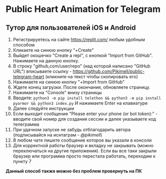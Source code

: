# Public Heart Animation for Telegram

## Тутор для пользователей iOS и Android

1. Регистрируетесь на сайте https://replit.com/ любым удобным способом
2. Кликаете на синюю кнопку "+Create"
3. Выйдет окошечко "Create a repl", с кнопкой "Import from GitHub". Нажимаете на данную кнопку. 
4. В строку "github,com/user/repo" (над которой написано "GitHub URL") вписываете ссылку - https://github.com/Pikimell/public-telegram-heart (кликните на текст чтобы скопировать его)
5. Нажимаете на синюю кнопку "+Import from GitHub"
6. Ждете конец загрузки. После окончания, обновляете страницу. 
7. Нажимаете на "Console" внизу страницы
8. Вводите:
`python3 -m pip install telethon && python3 -m pip install pyarmor && python3 index.py`  И нажимаете Enter на клавиатуре
9. Далее следуйте инструкции
10. Если выходит сообщение "Please enter your phone (or bot token):" - вводите свой номер для создания сессии и далее указываете код телеграмма
11. При удачном запуске не забудь отблагодарить автора (подписывайся на иснтаграм - *@pikimell*)
12. В любом чате пишете сообщение которое вы указали в консоли
13. Для корректной работы браузер и вкладку не закрывать (можно переключаться на другие приложения). Если вы все таки закрыли браузер или программа просто перестала работать, переходим к пункту 7

**Данный способ также можно без проблем провернуть на ПК**
